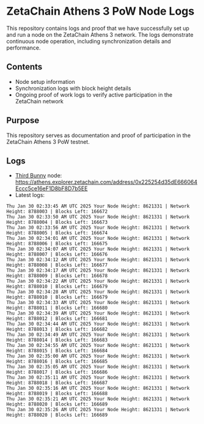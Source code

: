 # ZetaChain Athens 3 PoW Node Logs
This repository contains logs and proof that we have successfully set up and run a node on the ZetaChain Athens 3 network. The logs demonstrate continuous node operation, including synchronization details and performance.

## Contents
- Node setup information
- Synchronization logs with block height details
- Ongoing proof of work logs to verify active participation in the ZetaChain network

## Purpose
This repository serves as documentation and proof of participation in the ZetaChain Athens 3 PoW testnet.

## Logs

- [Third Bunny](https://thirdbunny.xyz/) node: https://athens.explorer.zetachain.com/address/0x225254d35dE666064Eccc5ce16eF1D8bF8D7b5EE
- Latest logs:
```
Thu Jan 30 02:33:45 AM UTC 2025 Your Node Height: 8621331 | Network Height: 8788003 | Blocks Left: 166672
Thu Jan 30 02:33:50 AM UTC 2025 Your Node Height: 8621331 | Network Height: 8788004 | Blocks Left: 166673
Thu Jan 30 02:33:56 AM UTC 2025 Your Node Height: 8621331 | Network Height: 8788005 | Blocks Left: 166674
Thu Jan 30 02:34:01 AM UTC 2025 Your Node Height: 8621331 | Network Height: 8788006 | Blocks Left: 166675
Thu Jan 30 02:34:07 AM UTC 2025 Your Node Height: 8621331 | Network Height: 8788007 | Blocks Left: 166676
Thu Jan 30 02:34:12 AM UTC 2025 Your Node Height: 8621331 | Network Height: 8788008 | Blocks Left: 166677
Thu Jan 30 02:34:17 AM UTC 2025 Your Node Height: 8621331 | Network Height: 8788009 | Blocks Left: 166678
Thu Jan 30 02:34:22 AM UTC 2025 Your Node Height: 8621331 | Network Height: 8788010 | Blocks Left: 166679
Thu Jan 30 02:34:28 AM UTC 2025 Your Node Height: 8621331 | Network Height: 8788010 | Blocks Left: 166679
Thu Jan 30 02:34:33 AM UTC 2025 Your Node Height: 8621331 | Network Height: 8788011 | Blocks Left: 166680
Thu Jan 30 02:34:39 AM UTC 2025 Your Node Height: 8621331 | Network Height: 8788012 | Blocks Left: 166681
Thu Jan 30 02:34:44 AM UTC 2025 Your Node Height: 8621331 | Network Height: 8788013 | Blocks Left: 166682
Thu Jan 30 02:34:49 AM UTC 2025 Your Node Height: 8621331 | Network Height: 8788014 | Blocks Left: 166683
Thu Jan 30 02:34:55 AM UTC 2025 Your Node Height: 8621331 | Network Height: 8788015 | Blocks Left: 166684
Thu Jan 30 02:35:00 AM UTC 2025 Your Node Height: 8621331 | Network Height: 8788016 | Blocks Left: 166685
Thu Jan 30 02:35:05 AM UTC 2025 Your Node Height: 8621331 | Network Height: 8788017 | Blocks Left: 166686
Thu Jan 30 02:35:11 AM UTC 2025 Your Node Height: 8621331 | Network Height: 8788018 | Blocks Left: 166687
Thu Jan 30 02:35:16 AM UTC 2025 Your Node Height: 8621331 | Network Height: 8788019 | Blocks Left: 166688
Thu Jan 30 02:35:21 AM UTC 2025 Your Node Height: 8621331 | Network Height: 8788020 | Blocks Left: 166689
Thu Jan 30 02:35:26 AM UTC 2025 Your Node Height: 8621331 | Network Height: 8788020 | Blocks Left: 166689
```

